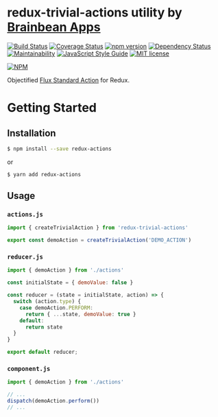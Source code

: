 # redux-trivial-actions utility by [Brainbean Apps](https://brainbeanapps.com)

[![Build Status](https://img.shields.io/travis/brainbeanapps/redux-trivial-actions.svg)](https://travis-ci.org/brainbeanapps/redux-trivial-actions)
[![Coverage Status](https://img.shields.io/coveralls/github/brainbeanapps/redux-trivial-actions.svg)](https://coveralls.io/github/brainbeanapps/redux-trivial-actions?branch=master)
[![npm version](https://badge.fury.io/js/%40brainbeanapps%2Fredux-trivial-actions.svg)](https://badge.fury.io/js/%40brainbeanapps%2Fredux-trivial-actions)
[![Dependency Status](https://img.shields.io/librariesio/github/brainbeanapps/redux-trivial-actions.svg)](https://libraries.io/github/brainbeanapps/redux-trivial-actions)
[![Maintainability](https://api.codeclimate.com/v1/badges/ae525ee428e821bef95a/maintainability)](https://codeclimate.com/github/brainbeanapps/redux-trivial-actions/maintainability)
[![JavaScript Style Guide](https://img.shields.io/badge/code_style-standard-brightgreen.svg)](https://standardjs.com)
[![MIT license](http://img.shields.io/badge/license-MIT-brightgreen.svg)](http://opensource.org/licenses/MIT)

[![NPM](https://nodei.co/npm/redux-trivial-actions.png?downloads=true)](https://nodei.co/npm/redux-trivial-actions/)

Objectified [Flux Standard Action](https://github.com/acdlite/flux-standard-action) for Redux.

# Getting Started

## Installation

```bash
$ npm install --save redux-actions
```

or

```bash
$ yarn add redux-actions
```

## Usage

### `actions.js`

```js
import { createTrivialAction } from 'redux-trivial-actions'

export const demoAction = createTrivialAction('DEMO_ACTION')
```

### `reducer.js`

```js
import { demoAction } from './actions'

const initialState = { demoValue: false }

const reducer = (state = initialState, action) => {
  switch (action.type) {
    case demoAction.PERFORM:
      return { ...state, demoValue: true }
    default:
      return state
  }
}

export default reducer;
```

### `component.js`

```js
import { demoAction } from './actions'

// ...
dispatch(demoAction.perform())
// ...
```
